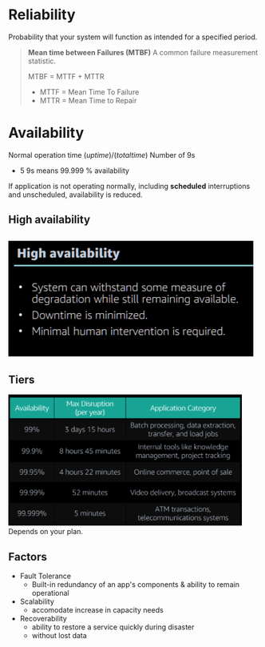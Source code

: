 # Reliability
Probability that your system will function as intended for a specified period.

> **Mean time between Failures (MTBF)**
> A common failure measurement statistic.
>
>MTBF = MTTF + MTTR
>- MTTF = Mean Time To Failure
>- MTTR = Mean Time to Repair


# Availability
Normal operation time
$(uptime)/(total time)$
Number of 9s
- 5 9s means 99.999 % availability

If application is not operating normally, including **scheduled** interruptions and unscheduled, availability is reduced.

## High availability
![Hi avail](Pasted%20image%2020230705110447.png)
- 
## Tiers
![Tiers](Pasted%20image%2020230705110653.png)
Depends on your plan.


## Factors
- Fault Tolerance
	- Built-in redundancy of an app's components & ability to remain operational
- Scalability
	- accomodate increase in capacity needs
- Recoverability
	- ability to restore a service quickly during disaster
	- without lost data
